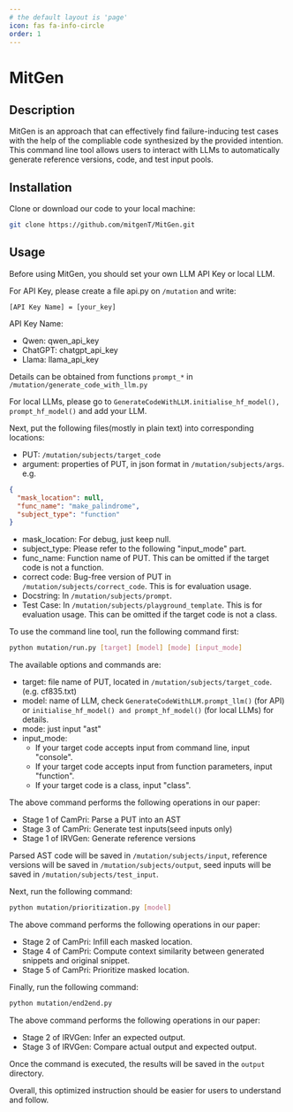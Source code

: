```yaml
---
# the default layout is 'page'
icon: fas fa-info-circle
order: 1
---
```


# MitGen

## Description

MitGen is an approach that can effectively find failure-inducing test cases with the help of the compliable code synthesized by the provided intention. This command line tool allows users to interact with LLMs to automatically generate reference versions, code, and test input pools.

## Installation

Clone or download our code to your local machine:

   ```bash
   git clone https://github.com/mitgenT/MitGen.git
   ```

## Usage

Before using MitGen, you should set your own LLM API Key or local LLM.

For API Key, please create a file api.py on `/mutation` and write:

`[API Key Name] = [your_key]`

API Key Name:
- Qwen: qwen_api_key
- ChatGPT: chatgpt_api_key
- Llama: llama_api_key

Details can be obtained from functions `prompt_*` in `/mutation/generate_code_with_llm.py`

For local LLMs, please go to `GenerateCodeWithLLM.initialise_hf_model(), prompt_hf_model()` and add your LLM.

Next, put the following files(mostly in plain text) into corresponding locations:

- PUT: `/mutation/subjects/target_code`
- argument: properties of PUT, in json format in `/mutation/subjects/args`. e.g.
```json
{
  "mask_location": null,
  "func_name": "make_palindrome",
  "subject_type": "function"
}
```
  - mask_location: For debug, just keep null.
  - subject_type: Please refer to the following "input_mode" part.
  - func_name: Function name of PUT. This can be omitted if the target code is not a function.
- correct code: Bug-free version of PUT in `/mutation/subjects/correct_code`. This is for evaluation usage.
- Docstring: In `/mutation/subjects/prompt`.
- Test Case: In `/mutation/subjects/playground_template`. This is for evaluation usage. This can be omitted if the target
code is not a class.

To use the command line tool, run the following command first:

```bash
python mutation/run.py [target] [model] [mode] [input_mode]
```

The available options and commands are:

- target: file name of PUT, located in `/mutation/subjects/target_code`. (e.g. cf835.txt)
- model: name of LLM, check `GenerateCodeWithLLM.prompt_llm()` (for API) or `initialise_hf_model() and prompt_hf_model()`
(for local LLMs) for details.
- mode: just input "ast"
- input_mode:
  - If your target code accepts input from command line, input "console".
  - If your target code accepts input from function parameters, input "function".
  - If your target code is a class, input "class".

The above command performs the following operations in our paper:

- Stage 1 of CamPri: Parse a PUT into an AST
- Stage 3 of CamPri: Generate test inputs(seed inputs only)
- Stage 1 of IRVGen: Generate reference versions

Parsed AST code will be saved in `/mutation/subjects/input`, reference versions will be saved in
`/mutation/subjects/output`, seed inputs will be saved in `/mutation/subjects/test_input`.

Next, run the following command:

```bash
python mutation/prioritization.py [model]
```

The above command performs the following operations in our paper:

- Stage 2 of CamPri: Infill each masked location.
- Stage 4 of CamPri: Compute context similarity between generated snippets and original snippet.
- Stage 5 of CamPri: Prioritize masked location.

Finally, run the following command:

```bash
python mutation/end2end.py
```

The above command performs the following operations in our paper:

- Stage 2 of IRVGen: Infer an expected output.
- Stage 3 of IRVGen: Compare actual output and expected output.

Once the command is executed, the results will be saved in the `output` directory.

Overall, this optimized instruction should be easier for users to understand and follow.
